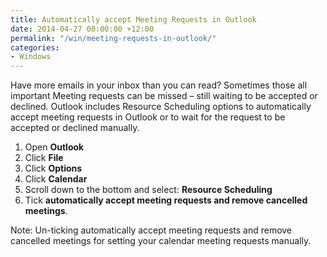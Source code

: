 ```yaml
---
title: Automatically accept Meeting Requests in Outlook
date: 2014-04-27 00:00:00 +12:00
permalink: "/win/meeting-requests-in-outlook/"
categories:
- Windows
---
```


Have more emails in your inbox than you can read? Sometimes those all important Meeting requests can be missed – still waiting to be accepted or declined. Outlook includes Resource Scheduling options to automatically accept meeting requests in Outlook or to wait for the request to be accepted or declined manually.

  1. Open **Outlook**
  2. Click **File**
  3. Click **Options**
  4. Click **Calendar**
  5. Scroll down to the bottom and select: **Resource Scheduling**
  6. Tick **automatically accept meeting requests and remove cancelled meetings**.

Note: Un-ticking automatically accept meeting requests and remove cancelled meetings for setting your calendar meeting requests manually.
